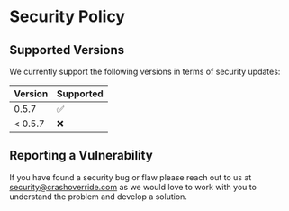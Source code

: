 # Security Policy

## Supported Versions

We currently support the following versions in terms of security updates:

| Version | Supported          |
| ------- | ------------------ |
| 0.5.7   | :white_check_mark: |
| < 0.5.7 | :x:                |

## Reporting a Vulnerability

If you have found a security bug or flaw please reach out to us at
[security@crashoverride.com](mailto:security@crashoverride.com) as
we would love to work with you to understand the problem and develop
a solution.
